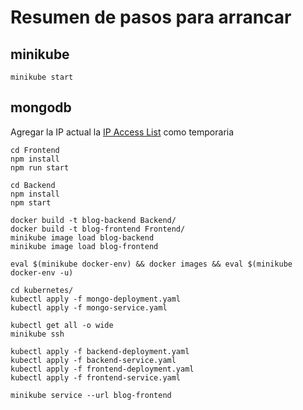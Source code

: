 # Resumen de pasos para arrancar

## minikube
```
minikube start
```
## mongodb
Agregar la IP actual la [IP Access List](https://cloud.mongodb.com/v2/62967bdf353faf53c14e2535#security/network/accessList) como temporaria

```
cd Frontend
npm install
npm run start
```

```
cd Backend
npm install
npm start
```

```
docker build -t blog-backend Backend/
docker build -t blog-frontend Frontend/
minikube image load blog-backend
minikube image load blog-frontend
```

```
eval $(minikube docker-env) && docker images && eval $(minikube docker-env -u)
```

```
cd kubernetes/
kubectl apply -f mongo-deployment.yaml
kubectl apply -f mongo-service.yaml
```

```
kubectl get all -o wide 
minikube ssh
```

```
kubectl apply -f backend-deployment.yaml
kubectl apply -f backend-service.yaml
kubectl apply -f frontend-deployment.yaml
kubectl apply -f frontend-service.yaml
```

```
minikube service --url blog-frontend
```

